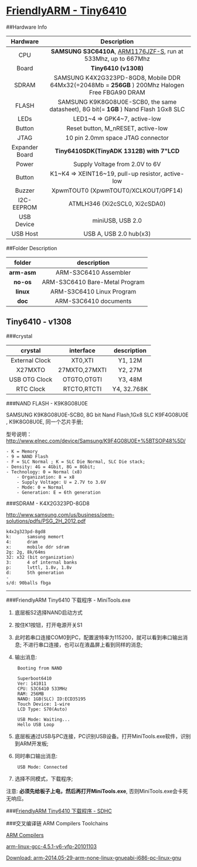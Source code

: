 [FriendlyARM - Tiny6410](http://www.arm9.net/tiny6410.asp)
====

##Hardware Info

| Hardware | Description |
| :----: | :---------: |
| CPU | **SAMSUNG S3C6410A**, [ARM1176JZF-S](doc/arm-naming-rules/readme.md), run at 533Mhz, up to 667Mhz |
| Board | **Tiny6410 (v1308)** |
| SDRAM | SAMSUNG K4X2G323PD-8GD8, Mobile DDR 64Mx32(=2048Mb = **256GB** ) 200Mhz Halogen Free FBGA90 DRAM |
| FLASH | SAMSUNG K9K8G08U0E-SCB0, the same datasheet), 8G bit(= **1GB** ) Nand Flash 1Gx8 SLC |
| LEDs | LED1~4 => GPK4~7, active-low |
| Button | Reset button, M_nRESET, active-low |
| JTAG | 10 pin 2.0mm space JTAG connector |
| Expander Board | **Tiny6410SDK(TinyADK 1312B) with 7"LCD** |
| Power | Supply Voltage from 2.0V to 6V |
| Button | K1~K4 => XEINT16~19, pull-up resistor, active-low |
| Buzzer | XpwmTOUT0 (XpwmTOUT0/XCLKOUT/GPF14) |
| I2C-EEPROM | ATMLH346 (Xi2cSCL0, Xi2cSDA0) |
| USB Device | miniUSB, USB 2.0 |
| USB Host | USB A, USB 2.0 hub(x3) |

##Folder Description

| folder | description |
| :----: | :---------: |
| **arm-asm** | ARM-S3C6410 Assembler |
| **no-os** | ARM-S3C6410 Bare-Metal Program |
| **linux** | ARM-S3C6410 Linux Program |
| **doc** | ARM-S3C6410 documents |


## Tiny6410 - v1308

###crystal

| crystal | interface | description |
| :----: | :----: | :---------: |
| External Clock | XT0,XTI | Y1, 12M |
| X27MXTO | 27MXTO,27MXTI | Y2, 27M |
| USB OTG Clock | OTGTO,OTGTI | Y3, 48M |
| RTC Clock | RTCTO,RTCTI | Y4, 32.768K |

###NAND FLASH - K9K8G08U0E

SAMSUNG K9K8G08U0E-SCB0, 8G bit Nand Flash,1Gx8 SLC
K9F4G08U0E , K9K8G08U0E, 同一个芯片手册;

型号说明：
<http://www.elnec.com/device/Samsung/K9F4G08U0E+%5BTSOP48%5D/>

    - K = Memory
    - 9 = NAND Flash
    - F = SLC Normal ; K = SLC Die Normal, SLC Die stack;
    - Density: 4G = 4Gbit, 8G = 8Gbit;
    - Technology: 0 = Normal (x8)
        - Organization: 8 = x8
        - Supply Voltage: U = 2.7V to 3.6V
        - Mode: 0 = Normal
        - Generation: E = 6th generation

###SDRAM - K4X2G323PD-8GD8

<http://www.samsung.com/us/business/oem-solutions/pdfs/PSG_2H_2012.pdf>

    k4x2g323pd-8gd8
    k:		samsung memort
    4:	 	dram
    x:		mobile ddr sdram
    2g:	2g, 8k/64ms
    32:	x32 (bit organization)
    3:		4 of internal banks
    p:		lvttl, 1.8v, 1.8v
    d:		5th generation
    -
    s/d: 90balls fbga

----

###FriendlyARM Tiny6410 下载程序 - MiniTools.exe


1. 底层板S2选择NAND启动方式

2. 按住K1按钮，打开电源开关S1

3. 此时若串口连接COM0到PC，配置波特率为115200，就可以看到串口输出消息; 不进行串口连接，也可以在液晶屏上看到同样的消息;

4. 输出消息:

        Booting from NAND

        Superboot6410
        Ver: 141011
        CPU: S3C6410 533MHz
        RAM: 256MB
        NAND: 1GB(SLC) ID:ECD35195
        Touch Device: 1-wire
        LCD Type: S70(Auto)

        USB Mode: Waiting...
        Hello USB Loop

5. 底层板通过USB与PC连接，PC识别USB设备。打开MiniTools.exe软件，识别到ARM开发板;

6. 同时串口输出消息:

        USB Mode: Connected

7. 选择不同模式，下载程序;

注意: **必须先给板子上电，然后再打开MiniTools.exe**, 否则MiniTools.exe会卡死无响应。

###[FriendlyARM Tiny6410 下载程序 - SDHC](no-os/sd-no-os/readme.md)

###交叉编译链 ARM Compilers Toolchains

[ARM Compilers](http://elinux.org/ARMCompilers)

[arm-linux-gcc-4.5.1-v6-vfp-20101103](http://www.arm9.net/download.asp)

[Download: arm-2014.05-29-arm-none-linux-gnueabi-i686-pc-linux-gnu](https://sourcery.mentor.com/GNUToolchain/package12813/public/arm-none-linux-gnueabi/arm-2014.05-29-arm-none-linux-gnueabi-i686-pc-linux-gnu.tar.bz2)

